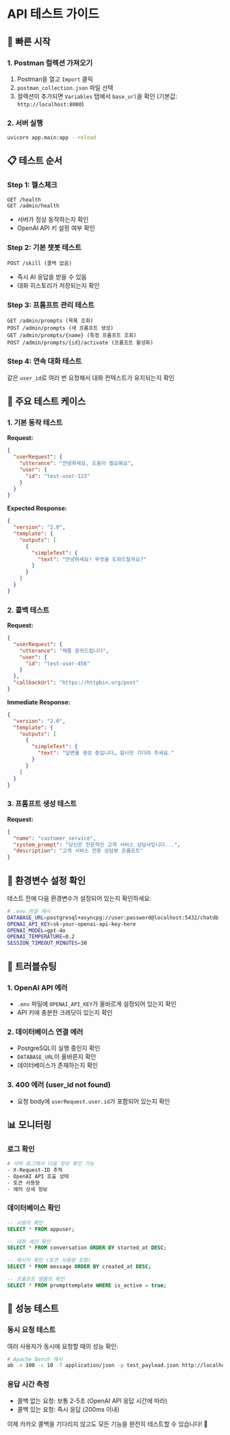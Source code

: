 # API 테스트 가이드

## 🚀 빠른 시작

### 1. Postman 컬렉션 가져오기
1. Postman을 열고 `Import` 클릭
2. `postman_collection.json` 파일 선택
3. 컬렉션이 추가되면 `Variables` 탭에서 `base_url`을 확인 (기본값: `http://localhost:8000`)

### 2. 서버 실행
```bash
uvicorn app.main:app --reload
```

## 📋 테스트 순서

### Step 1: 헬스체크
```
GET /health
GET /admin/health
```
- 서버가 정상 동작하는지 확인
- OpenAI API 키 설정 여부 확인

### Step 2: 기본 챗봇 테스트
```
POST /skill (콜백 없음)
```
- 즉시 AI 응답을 받을 수 있음
- 대화 히스토리가 저장되는지 확인

### Step 3: 프롬프트 관리 테스트
```
GET /admin/prompts (목록 조회)
POST /admin/prompts (새 프롬프트 생성)
GET /admin/prompts/{name} (특정 프롬프트 조회)
POST /admin/prompts/{id}/activate (프롬프트 활성화)
```

### Step 4: 연속 대화 테스트
같은 `user_id`로 여러 번 요청해서 대화 컨텍스트가 유지되는지 확인

## 🧪 주요 테스트 케이스

### 1. 기본 동작 테스트
**Request:**
```json
{
  "userRequest": {
    "utterance": "안녕하세요, 도움이 필요해요",
    "user": {
      "id": "test-user-123"
    }
  }
}
```

**Expected Response:**
```json
{
  "version": "2.0",
  "template": {
    "outputs": [
      {
        "simpleText": {
          "text": "안녕하세요! 무엇을 도와드릴까요?"
        }
      }
    ]
  }
}
```

### 2. 콜백 테스트
**Request:**
```json
{
  "userRequest": {
    "utterance": "제품 문의드립니다",
    "user": {
      "id": "test-user-456"
    }
  },
  "callbackUrl": "https://httpbin.org/post"
}
```

**Immediate Response:**
```json
{
  "version": "2.0",
  "template": {
    "outputs": [
      {
        "simpleText": {
          "text": "답변을 생성 중입니다… 잠시만 기다려 주세요."
        }
      }
    ]
  }
}
```

### 3. 프롬프트 생성 테스트
**Request:**
```json
{
  "name": "customer_service",
  "system_prompt": "당신은 전문적인 고객 서비스 상담사입니다...",
  "description": "고객 서비스 전용 상담봇 프롬프트"
}
```

## 🔧 환경변수 설정 확인

테스트 전에 다음 환경변수가 설정되어 있는지 확인하세요:

```bash
# .env 파일 예시
DATABASE_URL=postgresql+asyncpg://user:password@localhost:5432/chatdb
OPENAI_API_KEY=sk-your-openai-api-key-here
OPENAI_MODEL=gpt-4o
OPENAI_TEMPERATURE=0.2
SESSION_TIMEOUT_MINUTES=30
```

## 🐛 트러블슈팅

### 1. OpenAI API 에러
- `.env` 파일에 `OPENAI_API_KEY`가 올바르게 설정되어 있는지 확인
- API 키에 충분한 크레딧이 있는지 확인

### 2. 데이터베이스 연결 에러
- PostgreSQL이 실행 중인지 확인
- `DATABASE_URL`이 올바른지 확인
- 데이터베이스가 존재하는지 확인

### 3. 400 에러 (user_id not found)
- 요청 body에 `userRequest.user.id`가 포함되어 있는지 확인

## 📊 모니터링

### 로그 확인
```bash
# 서버 로그에서 다음 정보 확인 가능
- X-Request-ID 추적
- OpenAI API 호출 상태
- 토큰 사용량
- 에러 상세 정보
```

### 데이터베이스 확인
```sql
-- 사용자 확인
SELECT * FROM appuser;

-- 대화 세션 확인  
SELECT * FROM conversation ORDER BY started_at DESC;

-- 메시지 확인 (토큰 사용량 포함)
SELECT * FROM message ORDER BY created_at DESC;

-- 프롬프트 템플릿 확인
SELECT * FROM prompttemplate WHERE is_active = true;
```

## 🎯 성능 테스트

### 동시 요청 테스트
여러 사용자가 동시에 요청할 때의 성능 확인:

```bash
# Apache Bench 예시
ab -n 100 -c 10 -T application/json -p test_payload.json http://localhost:8000/skill
```

### 응답 시간 측정
- 콜백 없는 요청: 보통 2-5초 (OpenAI API 응답 시간에 따라)
- 콜백 있는 요청: 즉시 응답 (200ms 이내)

이제 카카오 콜백을 기다리지 않고도 모든 기능을 완전히 테스트할 수 있습니다! 🚀
